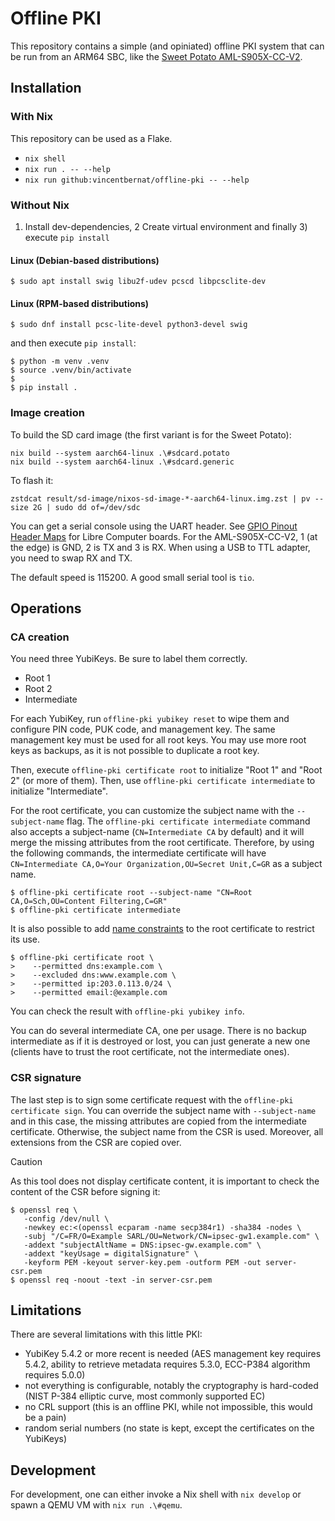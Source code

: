 # Offline PKI

This repository contains a simple (and opiniated) offline PKI system that can be
run from an ARM64 SBC, like the [Sweet Potato AML-S905X-CC-V2][potato].

[potato]: https://libre.computer/products/aml-s905x-cc-v2/

## Installation

### With Nix

This repository can be used as a Flake.

- `nix shell`
- `nix run . -- --help`
- `nix run github:vincentbernat/offline-pki -- --help`

### Without Nix

1) Install dev-dependencies, 2 Create virtual environment and finally 3) execute `pip install `

#### Linux (Debian-based distributions)
```console
$ sudo apt install swig libu2f-udev pcscd libpcsclite-dev
```

#### Linux (RPM-based distributions)
```console
$ sudo dnf install pcsc-lite-devel python3-devel swig
```

and then execute `pip install`:

```console
$ python -m venv .venv
$ source .venv/bin/activate
$
$ pip install .
```


### Image creation

To build the SD card image (the first variant is for the Sweet Potato):

```shell
nix build --system aarch64-linux .\#sdcard.potato
nix build --system aarch64-linux .\#sdcard.generic
```

To flash it:

```shell
zstdcat result/sd-image/nixos-sd-image-*-aarch64-linux.img.zst | pv --size 2G | sudo dd of=/dev/sdc
```

You can get a serial console using the UART header. See [GPIO Pinout Header
Maps][] for Libre Computer boards. For the AML-S905X-CC-V2, 1 (at the edge) is
GND, 2 is TX and 3 is RX. When using a USB to TTL adapter, you need to swap RX
and TX.

The default speed is 115200. A good small serial tool is `tio`.

[gpio pinout header maps]: https://hub.libre.computer/t/gpio-pinout-header-maps-and-wiring-tool-for-libre-computer-boards/28

## Operations

### CA creation

You need three YubiKeys. Be sure to label them correctly.

 - Root 1
 - Root 2
 - Intermediate
 
For each YubiKey, run `offline-pki yubikey reset` to wipe them and configure PIN code,
PUK code, and management key. The same management key must be used for all root
keys. You may use more root keys as backups, as it is not possible to duplicate
a root key.

Then, execute `offline-pki certificate root` to initialize "Root 1" and "Root 2" (or
more of them). Then, use `offline-pki certificate intermediate` to initialize
"Intermediate".

For the root certificate, you can customize the subject name with the
`--subject-name` flag. The `offline-pki certificate intermediate` command also accepts a
subject-name (`CN=Intermediate CA` by default) and it will merge the missing
attributes from the root certificate. Therefore, by using the following
commands, the intermediate certificate will have `CN=Intermediate CA,O=Your
Organization,OU=Secret Unit,C=GR` as a subject name.

```console
$ offline-pki certificate root --subject-name "CN=Root CA,O=Sch,OU=Content Filtering,C=GR"
$ offline-pki certificate intermediate
```

It is also possible to add [name constraints][] to the root certificate to restrict its use.

```console
$ offline-pki certificate root \
>    --permitted dns:example.com \
>    --excluded dns:www.example.com \
>    --permitted ip:203.0.113.0/24 \
>    --permitted email:@example.com
```

You can check the result with `offline-pki yubikey info`.

You can do several intermediate CA, one per usage. There is no backup
intermediate as if it is destroyed or lost, you can just generate a new one
(clients have to trust the root certificate, not the intermediate ones).

[name constraints]: https://www.sysadmins.lv/blog-en/x509-name-constraints-certificate-extension-all-you-should-know.aspx

### CSR signature

The last step is to sign some certificate request with the `offline-pki certificate
sign`. You can override the subject name with `--subject-name` and in this case,
the missing attributes are copied from the intermediate certificate. Otherwise,
the subject name from the CSR is used. Moreover, all extensions from the CSR are
copied over.

> [!CAUTION]
> As this tool does not display certificate content, it is important to check
> the content of the CSR before signing it:

```console
$ openssl req \
   -config /dev/null \
   -newkey ec:<(openssl ecparam -name secp384r1) -sha384 -nodes \
   -subj "/C=FR/O=Example SARL/OU=Network/CN=ipsec-gw1.example.com" \
   -addext "subjectAltName = DNS:ipsec-gw.example.com" \
   -addext "keyUsage = digitalSignature" \
   -keyform PEM -keyout server-key.pem -outform PEM -out server-csr.pem
$ openssl req -noout -text -in server-csr.pem
```

## Limitations

There are several limitations with this little PKI:

- YubiKey 5.4.2 or more recent is needed (AES management key requires 5.4.2,
  ability to retrieve metadata requires 5.3.0, ECC-P384 algorithm requires
  5.0.0)
- not everything is configurable, notably the cryptography is hard-coded (NIST
  P-384 elliptic curve, most commonly supported EC)
- no CRL support (this is an offline PKI, while not impossible, this would be a pain)
- random serial numbers (no state is kept, except the certificates on the YubiKeys)

## Development

For development, one can either invoke a Nix shell with `nix develop` or spawn a
QEMU VM with `nix run .\#qemu`.
